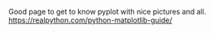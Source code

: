 
Good page to get to know pyplot with nice pictures and all.
https://realpython.com/python-matplotlib-guide/
